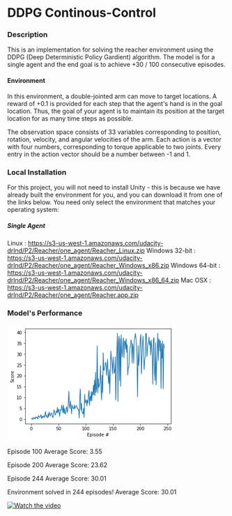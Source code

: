 # DDPG Continous-Control

### Description
This is an implementation for solving the reacher environment using the DDPG (Deep Deterministic Policy Gardient) algorithm. The model is for a single agent and the end goal is to achieve +30 / 100 consecutive episodes.

#### Environment

In this environment, a double-jointed arm can move to target locations. A reward of +0.1 is provided for each step that the agent's hand is in the goal location. Thus, the goal of your agent is to maintain its position at the target location for as many time steps as possible.

The observation space consists of 33 variables corresponding to position, rotation, velocity, and angular velocities of the arm. Each action is a vector with four numbers, corresponding to torque applicable to two joints. Every entry in the action vector should be a number between -1 and 1.

### Local Installation

For this project, you will not need to install Unity - this is because we have already built the environment for you, and you can download it from one of the links below. You need only select the environment that matches your operating system:

##### Single Agent

Linux : https://s3-us-west-1.amazonaws.com/udacity-drlnd/P2/Reacher/one_agent/Reacher_Linux.zip
Windows 32-bit : https://s3-us-west-1.amazonaws.com/udacity-drlnd/P2/Reacher/one_agent/Reacher_Windows_x86.zip
Windows 64-bit : https://s3-us-west-1.amazonaws.com/udacity-drlnd/P2/Reacher/one_agent/Reacher_Windows_x86_64.zip
Mac OSX  : https://s3-us-west-1.amazonaws.com/udacity-drlnd/P2/Reacher/one_agent/Reacher.app.zip

### Model's Performance
![Screenshot](download.png)

Episode 100	Average Score: 3.55

Episode 200	Average Score: 23.62

Episode 244	Average Score: 30.01

Environment solved in 244 episodes!	Average Score: 30.01

[![Watch the video](https://i.imgur.com/vKb2F1B.png)](https://www.youtube.com/watch?time_continue=1&v=i2gVvXgOMnc&feature=emb_logo)
